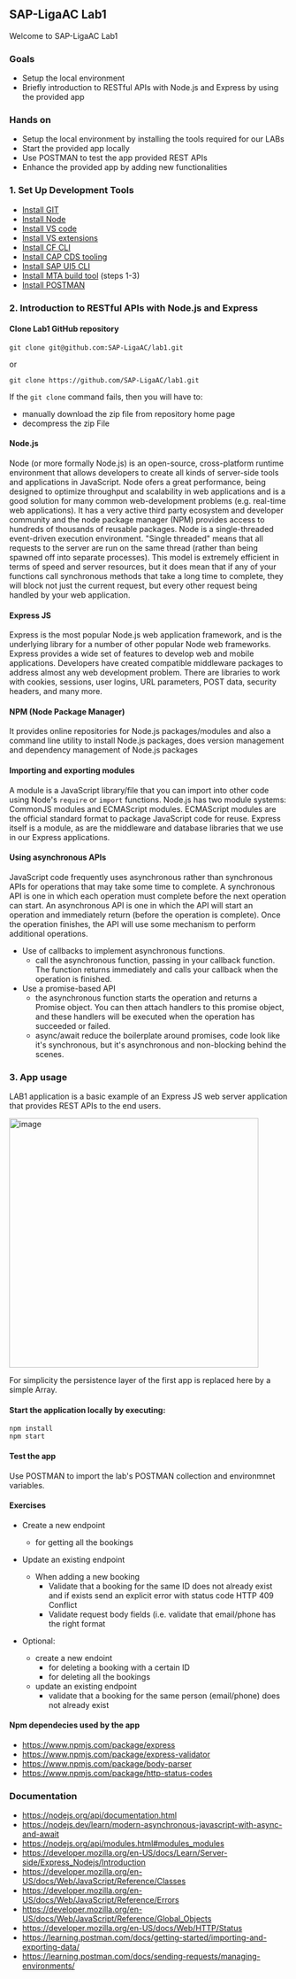 
## SAP-LigaAC Lab1

Welcome to SAP-LigaAC Lab1
### Goals
- Setup the local environment
- Briefly introduction to RESTful APIs with Node.js and Express by using the provided app

### Hands on
- Setup the local environment by installing the tools required for our LABs
- Start the provided app locally
- Use POSTMAN to test the app provided REST APIs
- Enhance the provided app by adding new functionalities


### 1. Set Up Development Tools
- [Install GIT](https://developers.sap.com/tutorials/btp-app-set-up-local-development.html#e131f039-c4d4-4e29-8d64-c774b0dff9c1 "GitHub")
- [Install Node](https://developers.sap.com/tutorials/btp-app-set-up-local-development.html#85c712a0-821e-48ba-992c-ba727985c314 "Install Node")
- [Install VS code](https://developers.sap.com/tutorials/btp-app-set-up-local-development.html#8ccbe83d-2182-45b7-a891-178f46e1a117 "Install VS code")
- [Install VS extensions](https://developers.sap.com/tutorials/btp-app-set-up-local-development.html#cc41d842-5014-4e9e-a16b-8897a1f11ffc "Install VS extensions")
- [Install CF CLI](https://developers.sap.com/tutorials/btp-app-set-up-local-development.html#2e0990e0-9c79-491c-9bc0-e6ead997225a "Install CF CLI")
- [Install CAP CDS tooling](https://developers.sap.com/tutorials/btp-app-set-up-local-development.html#7ff02f69-2fe9-4061-b19c-39f8ee9ae08d "Install CAP CDS tooling")
- [Install SAP UI5 CLI](https://developers.sap.com/tutorials/btp-app-set-up-local-development.html#a8c2a0e3-9fa7-4314-aebe-bf3c153a2835 "Install SAP UI5 CLI")
- [Install MTA build tool](https://developers.sap.com/tutorials/btp-app-cap-mta-deployment.html#88db1575-a9d1-4d5b-8379-a45e4ab8adbc "Install MTA build tool") (steps 1-3)
- [Install POSTMAN](https://developers.sap.com/tutorials/api-tools-postman-install.html "Install POSTMAN")


### 2. Introduction to RESTful APIs with Node.js and Express

#### Clone Lab1 GitHub repository

```
git clone git@github.com:SAP-LigaAC/lab1.git
```
or
```
git clone https://github.com/SAP-LigaAC/lab1.git
```

If the `git clone` command fails, then you will have to:
  - manually download the zip file from repository home page
  - decompress the zip File

#### Node.js
Node (or more formally Node.js) is an open-source, cross-platform runtime environment that allows developers to create all kinds of server-side tools and applications in JavaScript.
Node ofers a great performance, being designed to optimize throughput and scalability in web applications and is a good solution for many common web-development problems (e.g. real-time web applications).
It has a very active third party ecosystem and developer community and the node package manager (NPM) provides access to hundreds of thousands of reusable packages.
Node is a single-threaded event-driven execution environment. "Single threaded" means that all requests to the server are run on the same thread (rather than being spawned off into separate processes). This model is extremely efficient in terms of speed and server resources, but it does mean that if any of your functions call synchronous methods that take a long time to complete, they will block not just the current request, but every other request being handled by your web application.

#### Express JS
Express is the most popular Node.js web application framework, and is the underlying library for a number  of other popular Node web frameworks.
Express provides a wide set of features to develop web and mobile applications.
Developers have created compatible middleware packages to address almost any web development problem. There are libraries to work with cookies, sessions, user logins, URL parameters, POST data, security headers, and many more.

#### NPM (Node Package Manager)
It provides online repositories for Node.js packages/modules and also a command line utility to install Node.js packages, does version management and dependency management of Node.js packages

#### Importing and exporting modules
A module is a JavaScript library/file that you can import into other code using Node's `require` or `import` functions.
Node.js has two module systems: CommonJS modules and ECMAScript modules.
ECMAScript modules are the official standard format to package JavaScript code for reuse.
Express itself is a module, as are the middleware and database libraries that we use in our Express applications.

#### Using asynchronous APIs
JavaScript code frequently uses asynchronous rather than synchronous APIs for operations that may take some time to complete.
A synchronous API is one in which each operation must complete before the next operation can start.
An asynchronous API is one in which the API will start an operation and immediately return (before the operation is complete). Once the operation finishes, the API will use some mechanism to perform additional operations.
- Use of callbacks to implement asynchronous functions.
  - call the asynchronous function, passing in your callback function. The function returns immediately and calls your callback when the operation is finished.
- Use a promise-based API
  - the asynchronous function starts the operation and returns a Promise object. You can then attach handlers to this promise object, and these handlers will be executed when the operation has succeeded or failed.
  - async/await reduce the boilerplate around promises, code look like it's synchronous, but it's asynchronous and non-blocking behind the scenes.

### 3. App usage

LAB1 application is a basic example of an Express JS web server application that provides REST APIs to the end users.

<img width="451" alt="image" src="https://user-images.githubusercontent.com/102019852/159589992-caa86ce2-9791-4141-952f-33fc370799bd.png">

For simplicity the persistence layer of the first app is replaced here by a simple Array.
#### Start the application locally by executing:

```
npm install
npm start

```
#### Test the app

Use POSTMAN to import the lab's POSTMAN collection and environmnet variables.

#### Exercises

- Create a new endpoint
  - for getting all the bookings
- Update an existing endpoint
  - When adding a new booking
    - Validate that a booking for the same ID does not already exist and if exists send an explicit error with status code HTTP 409 Conflict
    - Validate request body fields (i.e. validate that email/phone has the right format


- Optional:
  - create a new endoint
    - for deleting a booking with a certain ID
    - for deleting all the bookings
  - update an existing endpoint
    - validate that a booking for the same person (email/phone) does not already exist


#### Npm dependecies used by the app

- https://www.npmjs.com/package/express
- https://www.npmjs.com/package/express-validator
- https://www.npmjs.com/package/body-parser
- https://www.npmjs.com/package/http-status-codes



### Documentation

- https://nodejs.org/api/documentation.html
- https://nodejs.dev/learn/modern-asynchronous-javascript-with-async-and-await
- https://nodejs.org/api/modules.html#modules_modules
- https://developer.mozilla.org/en-US/docs/Learn/Server-side/Express_Nodejs/Introduction
- https://developer.mozilla.org/en-US/docs/Web/JavaScript/Reference/Classes
- https://developer.mozilla.org/en-US/docs/Web/JavaScript/Reference/Errors
- https://developer.mozilla.org/en-US/docs/Web/JavaScript/Reference/Global_Objects
- https://developer.mozilla.org/en-US/docs/Web/HTTP/Status
- https://learning.postman.com/docs/getting-started/importing-and-exporting-data/
- https://learning.postman.com/docs/sending-requests/managing-environments/

